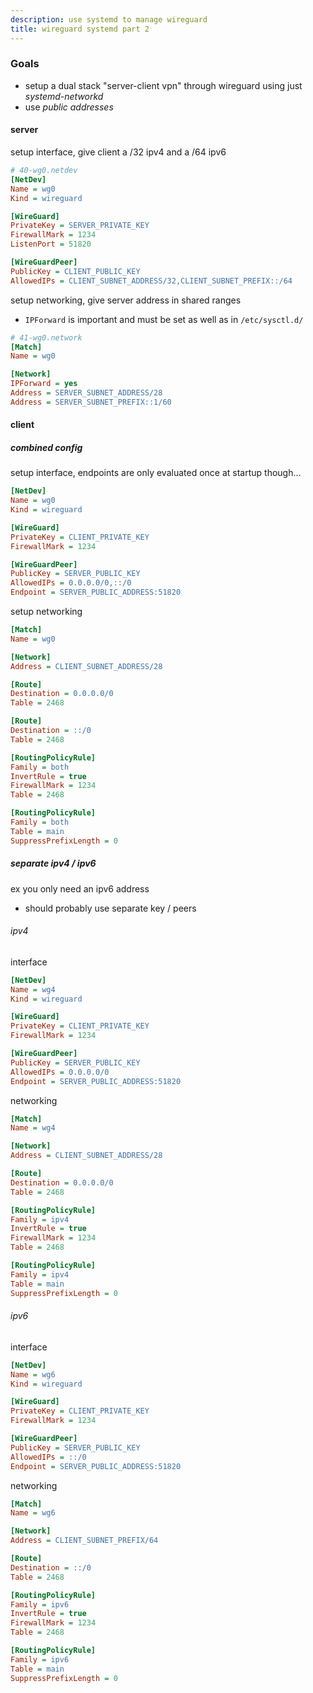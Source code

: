```yaml
---
description: use systemd to manage wireguard
title: wireguard systemd part 2
---
```


### Goals

- setup a dual stack "server-client vpn" through wireguard using just _systemd-networkd_
- use _public addresses_

#### server

setup interface, give client a /32 ipv4 and a /64 ipv6

```ini
# 40-wg0.netdev
[NetDev]
Name = wg0
Kind = wireguard

[WireGuard]
PrivateKey = SERVER_PRIVATE_KEY
FirewallMark = 1234
ListenPort = 51820

[WireGuardPeer]
PublicKey = CLIENT_PUBLIC_KEY
AllowedIPs = CLIENT_SUBNET_ADDRESS/32,CLIENT_SUBNET_PREFIX::/64
```

setup networking, give server address in shared ranges

- `IPForward` is important and must be set as well as in `/etc/sysctl.d/`

```ini
# 41-wg0.network
[Match]
Name = wg0

[Network]
IPForward = yes
Address = SERVER_SUBNET_ADDRESS/28
Address = SERVER_SUBNET_PREFIX::1/60
```

#### client

##### combined config

setup interface, endpoints are only evaluated once at startup though...

```ini
[NetDev]
Name = wg0
Kind = wireguard

[WireGuard]
PrivateKey = CLIENT_PRIVATE_KEY
FirewallMark = 1234

[WireGuardPeer]
PublicKey = SERVER_PUBLIC_KEY
AllowedIPs = 0.0.0.0/0,::/0
Endpoint = SERVER_PUBLIC_ADDRESS:51820
```

setup networking

```ini
[Match]
Name = wg0

[Network]
Address = CLIENT_SUBNET_ADDRESS/28

[Route]
Destination = 0.0.0.0/0
Table = 2468

[Route]
Destination = ::/0
Table = 2468

[RoutingPolicyRule]
Family = both
InvertRule = true
FirewallMark = 1234
Table = 2468

[RoutingPolicyRule]
Family = both
Table = main
SuppressPrefixLength = 0
```

##### separate ipv4 / ipv6

ex you only need an ipv6 address

- should probably use separate key / peers

###### ipv4

interface

```ini
[NetDev]
Name = wg4
Kind = wireguard

[WireGuard]
PrivateKey = CLIENT_PRIVATE_KEY
FirewallMark = 1234

[WireGuardPeer]
PublicKey = SERVER_PUBLIC_KEY
AllowedIPs = 0.0.0.0/0
Endpoint = SERVER_PUBLIC_ADDRESS:51820
```

networking

```ini
[Match]
Name = wg4

[Network]
Address = CLIENT_SUBNET_ADDRESS/28

[Route]
Destination = 0.0.0.0/0
Table = 2468

[RoutingPolicyRule]
Family = ipv4
InvertRule = true
FirewallMark = 1234
Table = 2468

[RoutingPolicyRule]
Family = ipv4
Table = main
SuppressPrefixLength = 0
```

###### ipv6

interface

```ini
[NetDev]
Name = wg6
Kind = wireguard

[WireGuard]
PrivateKey = CLIENT_PRIVATE_KEY
FirewallMark = 1234

[WireGuardPeer]
PublicKey = SERVER_PUBLIC_KEY
AllowedIPs = ::/0
Endpoint = SERVER_PUBLIC_ADDRESS:51820
```

networking

```ini
[Match]
Name = wg6

[Network]
Address = CLIENT_SUBNET_PREFIX/64

[Route]
Destination = ::/0
Table = 2468

[RoutingPolicyRule]
Family = ipv6
InvertRule = true
FirewallMark = 1234
Table = 2468

[RoutingPolicyRule]
Family = ipv6
Table = main
SuppressPrefixLength = 0
```
